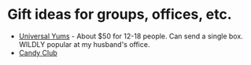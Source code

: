 # Gift ideas for groups, offices, etc. 

- [Universal Yums](https://www.universalyums.com/) - About $50 for 12-18 people. Can send a single box. WILDLY popular at my husband's office. 
- [Candy Club](https://subscription.candyclub.com/checkout/gift-boxes) 
